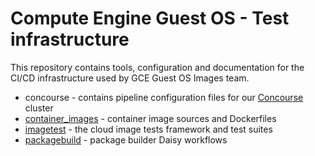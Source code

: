 # Compute Engine Guest OS - Test infrastructure

This repository contains tools, configuration and documentation for the CI/CD 
infrastructure used by GCE Guest OS Images team. 

* concourse - contains pipeline configuration files for our [Concourse] cluster
* [container\_images](container_images/README.md) - container image sources and Dockerfiles
* [imagetest](imagetest/README.md) - the cloud image tests framework and test
  suites
* [packagebuild](packagebuild/README.md) - package builder Daisy workflows

[Concourse]: https://concourse-ci.org
